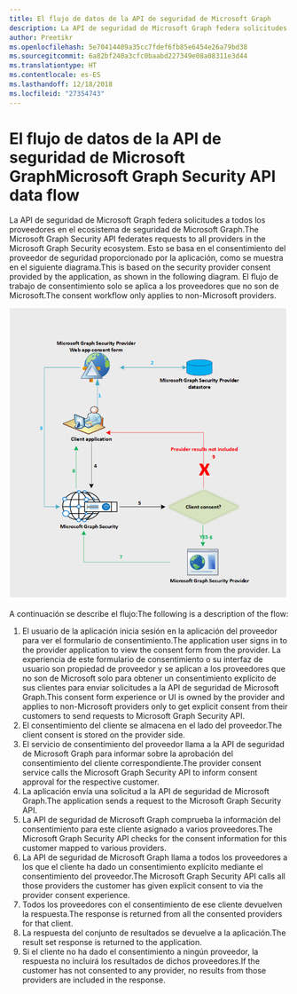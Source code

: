 ```yaml
---
title: El flujo de datos de la API de seguridad de Microsoft Graph
description: La API de seguridad de Microsoft Graph federa solicitudes a todos los proveedores en el ecosistema de seguridad de Microsoft Graph. Esto se basa en el consentimiento del proveedor de seguridad proporcionado por la aplicación, como se muestra en el siguiente diagrama. El flujo de trabajo de consentimiento solo se aplica a los proveedores que no son de Microsoft.
author: Preetikr
ms.openlocfilehash: 5e70414409a35cc7fdef6fb85e6454e26a79bd38
ms.sourcegitcommit: 6a82bf240a3cfc0baabd227349e08a08311e3d44
ms.translationtype: HT
ms.contentlocale: es-ES
ms.lasthandoff: 12/18/2018
ms.locfileid: "27354743"
---
```

# <a name="microsoft-graph-security-api-data-flow"></a><span data-ttu-id="c74b0-105">El flujo de datos de la API de seguridad de Microsoft Graph</span><span class="sxs-lookup"><span data-stu-id="c74b0-105">Microsoft Graph Security API data flow</span></span>

<span data-ttu-id="c74b0-106">La API de seguridad de Microsoft Graph federa solicitudes a todos los proveedores en el ecosistema de seguridad de Microsoft Graph.</span><span class="sxs-lookup"><span data-stu-id="c74b0-106">The Microsoft Graph Security API federates requests to all providers in the Microsoft Graph Security ecosystem.</span></span> <span data-ttu-id="c74b0-107">Esto se basa en el consentimiento del proveedor de seguridad proporcionado por la aplicación, como se muestra en el siguiente diagrama.</span><span class="sxs-lookup"><span data-stu-id="c74b0-107">This is based on the security provider consent provided by the application, as shown in the following diagram.</span></span> <span data-ttu-id="c74b0-108">El flujo de trabajo de consentimiento solo se aplica a los proveedores que no son de Microsoft.</span><span class="sxs-lookup"><span data-stu-id="c74b0-108">The consent workflow only applies to non-Microsoft providers.</span></span>

![security_dataflow_1.png](./images/security-dataflow-1.png)

<span data-ttu-id="c74b0-110">A continuación se describe el flujo:</span><span class="sxs-lookup"><span data-stu-id="c74b0-110">The following is a description of the flow:</span></span>

1. <span data-ttu-id="c74b0-111">El usuario de la aplicación inicia sesión en la aplicación del proveedor para ver el formulario de consentimiento.</span><span class="sxs-lookup"><span data-stu-id="c74b0-111">The application user signs in to the provider application to view the consent form from the provider.</span></span> <span data-ttu-id="c74b0-112">La experiencia de este formulario de consentimiento o su interfaz de usuario son propiedad de proveedor y se aplican a los proveedores que no son de Microsoft solo para obtener un consentimiento explícito de sus clientes para enviar solicitudes a la API de seguridad de Microsoft Graph.</span><span class="sxs-lookup"><span data-stu-id="c74b0-112">This consent form experience or UI is owned by the provider and applies to non-Microsoft providers only to get explicit consent from their customers to send requests to Microsoft Graph Security API.</span></span>
2. <span data-ttu-id="c74b0-113">El consentimiento del cliente se almacena en el lado del proveedor.</span><span class="sxs-lookup"><span data-stu-id="c74b0-113">The client consent is stored on the provider side.</span></span>
3. <span data-ttu-id="c74b0-114">El servicio de consentimiento del proveedor llama a la API de seguridad de Microsoft Graph para informar sobre la aprobación del consentimiento del cliente correspondiente.</span><span class="sxs-lookup"><span data-stu-id="c74b0-114">The provider consent service calls the Microsoft Graph Security API to inform consent approval for the respective customer.</span></span>
4. <span data-ttu-id="c74b0-115">La aplicación envía una solicitud a la API de seguridad de Microsoft Graph.</span><span class="sxs-lookup"><span data-stu-id="c74b0-115">The application sends a request to the Microsoft Graph Security API.</span></span>
5. <span data-ttu-id="c74b0-116">La API de seguridad de Microsoft Graph comprueba la información del consentimiento para este cliente asignado a varios proveedores.</span><span class="sxs-lookup"><span data-stu-id="c74b0-116">The Microsoft Graph Security API checks for the consent information for this customer mapped to various providers.</span></span>
6. <span data-ttu-id="c74b0-117">La API de seguridad de Microsoft Graph llama a todos los proveedores a los que el cliente ha dado un consentimiento explícito mediante el consentimiento del proveedor.</span><span class="sxs-lookup"><span data-stu-id="c74b0-117">The Microsoft Graph Security API calls all those providers the customer has given explicit consent to via the provider consent experience.</span></span>
7. <span data-ttu-id="c74b0-118">Todos los proveedores con el consentimiento de ese cliente devuelven la respuesta.</span><span class="sxs-lookup"><span data-stu-id="c74b0-118">The response is returned from all the consented providers for that client.</span></span>
8. <span data-ttu-id="c74b0-119">La respuesta del conjunto de resultados se devuelve a la aplicación.</span><span class="sxs-lookup"><span data-stu-id="c74b0-119">The result set response is returned to the application.</span></span>
9. <span data-ttu-id="c74b0-120">Si el cliente no ha dado el consentimiento a ningún proveedor, la respuesta no incluirá los resultados de dichos proveedores.</span><span class="sxs-lookup"><span data-stu-id="c74b0-120">If the customer has not consented to any provider, no results from those providers are included in the response.</span></span>
